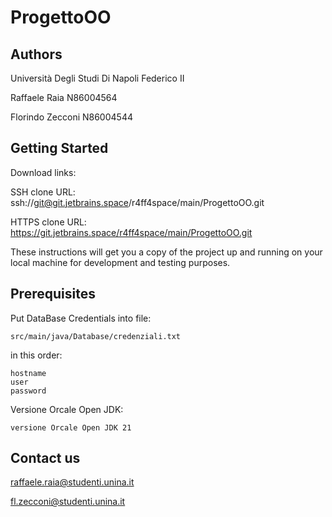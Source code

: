 # ProgettoOO

## Authors

Università Degli Studi Di Napoli Federico II

Raffaele Raia N86004564

Florindo Zecconi N86004544

## Getting Started

Download links:

SSH clone URL: ssh://git@git.jetbrains.space/r4ff4space/main/ProgettoOO.git

HTTPS clone URL: https://git.jetbrains.space/r4ff4space/main/ProgettoOO.git


These instructions will get you a copy of the project up and running on your local machine for development and testing purposes.

## Prerequisites

Put DataBase Credentials into file: 

```
src/main/java/Database/credenziali.txt
```
in this order:

```
hostname
user
password
```
Versione Orcale Open JDK:
```
versione Orcale Open JDK 21 
```

## Contact us

raffaele.raia@studenti.unina.it

fl.zecconi@studenti.unina.it

